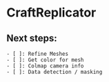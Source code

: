 # CraftReplicator

## Next steps:

	- [ ]: Refine Meshes
	- [ ]: Get color for mesh
	- [ ]: Colmap camera info
	- [ ]: Data detection / masking













<!--
#What do I need?



- [COLMAP](https://colmap.github.io/): Which you can install running ```brew install colmap``` 
- Python3: 
- Anaconda


- [ ]: Get white background for images
-->